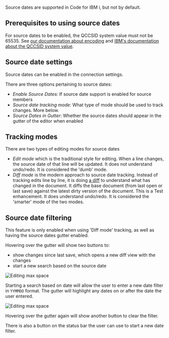 Source dates are supported in Code for IBM i, but not by default.

## Prerequisites to using source dates
For source dates to be enabled, the QCCSID system value must not be 65535. See [our documentation about encoding](../tips/ccsid.md) and [IBM's documentation about the QCCSID system value](https://www.ibm.com/docs/en/i/7.5?topic=faqs-i-system-value-qccsid).

## Source date settings

Source dates can be enabled in the connection settings.

There are three options pertaining to source dates:

* *Enable Source Dates*: If source date support is enabled for source members
* *Source date tracking mode*: What type of mode should be used to track changes. More below.
* *Source Dates in Gutter*: Whether the source dates should appear in the gutter of the editor when enabled

## Tracking modes

There are two types of editing modes for source dates

* *Edit mode* which is the traditional style for editing. When a line changes, the source date of that line will be updated. It does not understand undo/redo. It is considered the 'dumb' mode.
* *Diff mode* is the modern approach to source date tracking. Instead of tracking edits line by line, it is doing [a diff](https://en.wikipedia.org/wiki/Diff) to understand what has changed in the document. It diffs the base document (from last open or last save) against the latest dirty version of the document. This is a Test enhancement. It does understand undo/redo. It is considered the 'smarter' mode of the two modes.

## Source date filtering

This feature is only enabled when using 'Diff mode' tracking, as well as having the source dates gutter enabled.

Hovering over the gutter will show two buttons to:

* show changes since last save, which opens a new diff view with the changes
* start a new search based on the source date

![Editing max space](../../assets/sourcedates_1.png)

Starting a search based on date will allow the user to enter a new date filter in `YYMMDD` format. The gutter will highlight any dates on or after the date the user entered.

![Editing max space](../../assets/sourcedates_2.png)

Hovering over the gutter again will show another button to clear the filter.

There is also a button on the status bar the user can use to start a new date filter.
